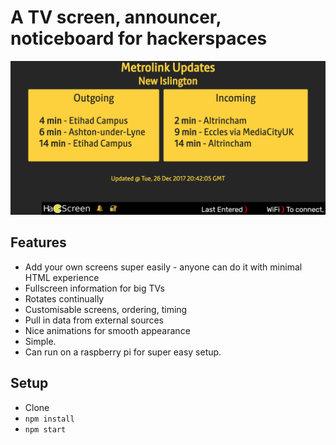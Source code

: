 # A TV screen, announcer, noticeboard for hackerspaces
![Screenshot](./docs/screenshot.png)

## Features
* Add your own screens super easily - anyone can do it with minimal HTML experience
* Fullscreen information for big TVs
* Rotates continually
* Customisable screens, ordering, timing
* Pull in data from external sources
* Nice animations for smooth appearance
* Simple.
* Can run on a raspberry pi for super easy setup.

## Setup
* Clone
* `npm install`
* `npm start`
